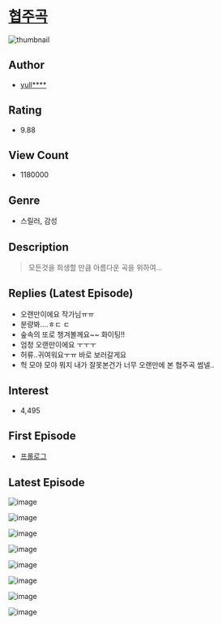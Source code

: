 # [협주곡](https://comic.naver.com/bestChallenge/list?titleId=689851)
![thumbnail](https://image-comic.pstatic.net/user_contents_data/challenge_comic/2017/04/05/306784/thumbnail_title_yull-ll_033155_.jpg)

## Author
- [yull****](https://comic.naver.com/artistTitle?id=306784)

## Rating
- 9.88

## View Count
- 1180000

## Genre
- 스릴러, 감성

## Description
> 모든것을 희생할 만큼 아름다운 곡을 위하여...

## Replies (Latest Episode)
- 오랜만이에요 작가님ㅠㅠ
- 분량봐....ㅎㄷ ㄷ
- 숲속의 또로 챙겨볼께요~~ 화이팅!!
- 엄청 오랜만이에요 ㅜㅜㅜ
- 허류..귀여워요ㅜㅠ 바로 보러갈게요
- 헉 모야 모야 뭐지 내가 잘못본건가 너무 오랜만에 본 협주곡 썸넬..

## Interest
- 4,495

## First Episode
- [프롤로그](https://comic.naver.com/bestChallenge/detail?titleId=689851&no=12)

## Latest Episode
![image](https://image-comic.pstatic.net/user_contents_data/challenge_comic/2020/03/07/306784/upload_3472947532566706225.jpeg)

![image](https://image-comic.pstatic.net/user_contents_data/challenge_comic/2020/03/07/306784/upload_3904674071043321956.jpeg)

![image](https://image-comic.pstatic.net/user_contents_data/challenge_comic/2020/03/07/306784/upload_3691088242928661601.jpeg)

![image](https://image-comic.pstatic.net/user_contents_data/challenge_comic/2020/03/07/306784/upload_4063153099323488563.jpeg)

![image](https://image-comic.pstatic.net/user_contents_data/challenge_comic/2020/03/07/306784/upload_7161342652521330276.jpeg)

![image](https://image-comic.pstatic.net/user_contents_data/challenge_comic/2020/03/07/306784/upload_3761742850814980145.jpeg)

![image](https://image-comic.pstatic.net/user_contents_data/challenge_comic/2020/03/07/306784/upload_7291668852402120292.jpeg)

![image](https://image-comic.pstatic.net/user_contents_data/challenge_comic/2020/03/07/306784/upload_3544388110817376308.jpeg)
